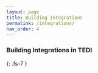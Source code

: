 ```yaml
---
layout: page
title: Building Integrations
permalink: /integrations/
nav_order: 4
---
```


### Building Integrations in TEDI
{: .fs-7 }